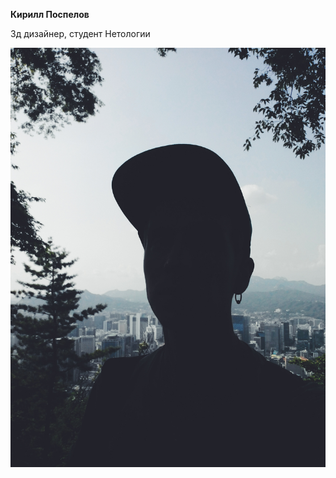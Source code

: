 **Кирилл Поспелов**

3д дизайнер, студент Нетологии

![Image alt](https://github.com/modularo/Portfolio/blob/main/images/cover.jpg)
